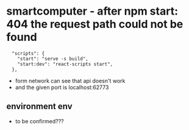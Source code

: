 # smartcomputer - after npm start: 404 the request path could not be found
```
  "scripts": {
    "start": "serve -s build",
    "start:dev": "react-scripts start",
  },

```
- form network can see that api doesn't work
- and the given port is localhost:62773

## environment env
- to be confirmed???
